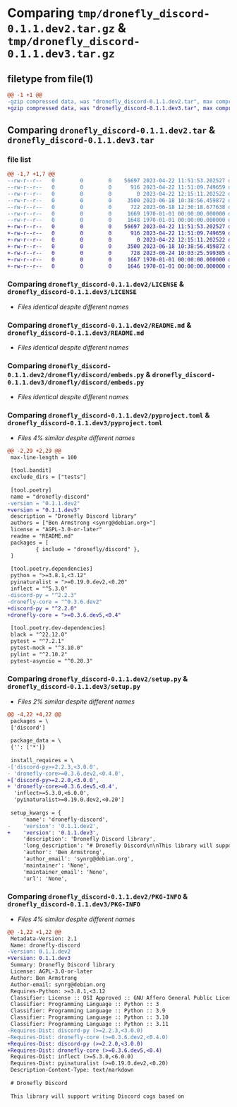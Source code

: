 # Comparing `tmp/dronefly_discord-0.1.1.dev2.tar.gz` & `tmp/dronefly_discord-0.1.1.dev3.tar.gz`

## filetype from file(1)

```diff
@@ -1 +1 @@
-gzip compressed data, was "dronefly_discord-0.1.1.dev2.tar", max compression
+gzip compressed data, was "dronefly_discord-0.1.1.dev3.tar", max compression
```

## Comparing `dronefly_discord-0.1.1.dev2.tar` & `dronefly_discord-0.1.1.dev3.tar`

### file list

```diff
@@ -1,7 +1,7 @@
--rw-r--r--   0        0        0    56697 2023-04-22 11:51:53.202527 dronefly_discord-0.1.1.dev2/LICENSE
--rw-r--r--   0        0        0      916 2023-04-22 11:51:09.749659 dronefly_discord-0.1.1.dev2/README.md
--rw-r--r--   0        0        0        0 2023-04-22 12:15:11.202522 dronefly_discord-0.1.1.dev2/dronefly/discord/__init__.py
--rw-r--r--   0        0        0     3500 2023-06-18 10:38:56.459872 dronefly_discord-0.1.1.dev2/dronefly/discord/embeds.py
--rw-r--r--   0        0        0      722 2023-06-18 12:36:18.677638 dronefly_discord-0.1.1.dev2/pyproject.toml
--rw-r--r--   0        0        0     1669 1970-01-01 00:00:00.000000 dronefly_discord-0.1.1.dev2/setup.py
--rw-r--r--   0        0        0     1648 1970-01-01 00:00:00.000000 dronefly_discord-0.1.1.dev2/PKG-INFO
+-rw-r--r--   0        0        0    56697 2023-04-22 11:51:53.202527 dronefly_discord-0.1.1.dev3/LICENSE
+-rw-r--r--   0        0        0      916 2023-04-22 11:51:09.749659 dronefly_discord-0.1.1.dev3/README.md
+-rw-r--r--   0        0        0        0 2023-04-22 12:15:11.202522 dronefly_discord-0.1.1.dev3/dronefly/discord/__init__.py
+-rw-r--r--   0        0        0     3500 2023-06-18 10:38:56.459872 dronefly_discord-0.1.1.dev3/dronefly/discord/embeds.py
+-rw-r--r--   0        0        0      728 2023-06-24 10:03:25.599385 dronefly_discord-0.1.1.dev3/pyproject.toml
+-rw-r--r--   0        0        0     1667 1970-01-01 00:00:00.000000 dronefly_discord-0.1.1.dev3/setup.py
+-rw-r--r--   0        0        0     1646 1970-01-01 00:00:00.000000 dronefly_discord-0.1.1.dev3/PKG-INFO
```

### Comparing `dronefly_discord-0.1.1.dev2/LICENSE` & `dronefly_discord-0.1.1.dev3/LICENSE`

 * *Files identical despite different names*

### Comparing `dronefly_discord-0.1.1.dev2/README.md` & `dronefly_discord-0.1.1.dev3/README.md`

 * *Files identical despite different names*

### Comparing `dronefly_discord-0.1.1.dev2/dronefly/discord/embeds.py` & `dronefly_discord-0.1.1.dev3/dronefly/discord/embeds.py`

 * *Files identical despite different names*

### Comparing `dronefly_discord-0.1.1.dev2/pyproject.toml` & `dronefly_discord-0.1.1.dev3/pyproject.toml`

 * *Files 4% similar despite different names*

```diff
@@ -2,29 +2,29 @@
 max-line-length = 100
 
 [tool.bandit]
 exclude_dirs = ["tests"]
 
 [tool.poetry]
 name = "dronefly-discord"
-version = "0.1.1.dev2"
+version = "0.1.1.dev3"
 description = "Dronefly Discord library"
 authors = ["Ben Armstrong <synrg@debian.org>"]
 license = "AGPL-3.0-or-later"
 readme = "README.md"
 packages = [
         { include = "dronefly/discord" },
 ]
 
 [tool.poetry.dependencies]
 python = ">=3.8.1,<3.12"
 pyinaturalist = ">=0.19.0.dev2,<0.20"
 inflect = "^5.3.0"
-discord-py = "^2.2.3"
-dronefly-core = "^0.3.6.dev2"
+discord-py = "^2.2.0"
+dronefly-core = ">=0.3.6.dev5,<0.4"
 
 [tool.poetry.dev-dependencies]
 black = "^22.12.0"
 pytest = "^7.2.1"
 pytest-mock = "^3.10.0"
 pylint = "^2.10.2"
 pytest-asyncio = "^0.20.3"
```

### Comparing `dronefly_discord-0.1.1.dev2/setup.py` & `dronefly_discord-0.1.1.dev3/setup.py`

 * *Files 2% similar despite different names*

```diff
@@ -4,22 +4,22 @@
 packages = \
 ['discord']
 
 package_data = \
 {'': ['*']}
 
 install_requires = \
-['discord-py>=2.2.3,<3.0.0',
- 'dronefly-core>=0.3.6.dev2,<0.4.0',
+['discord-py>=2.2.0,<3.0.0',
+ 'dronefly-core>=0.3.6.dev5,<0.4',
  'inflect>=5.3.0,<6.0.0',
  'pyinaturalist>=0.19.0.dev2,<0.20']
 
 setup_kwargs = {
     'name': 'dronefly-discord',
-    'version': '0.1.1.dev2',
+    'version': '0.1.1.dev3',
     'description': 'Dronefly Discord library',
     'long_description': "# Dronefly Discord\n\nThis library will support writing Discord cogs based on\n[dronefly-core](https://github.com/dronefly-garden/dronefly-core). It is\nderived from the Discord-specific code extracted from the original\n[Dronefly](https://dronefly.readthedocs.io) bot codebase. We aim to keep\nthe library general enough to work with any bot based on\n[discord.py](https://discordpy.readthedocs.io), as well as on bots using\nthe [Red-DiscordBot](https://docs.discord.red) framework.\n\n# Related packages\n\n## Dronefly core\n\nThe [dronefly-core](https://github.com/dronefly-garden/dronefly-core)\npackage is an incomplete rewrite of [Dronefly](https://dronefly.readthedocs.io/)\nDiscord bot's core components.\n\n## Dronefly Discord bot\n\nDronefly Discord bot brings [iNaturalist](https://www.inaturalist.org) taxa,\nobservations, and other data from the site into conversations on the\n[Discord](https://discord.com) chat platform.\n",
     'author': 'Ben Armstrong',
     'author_email': 'synrg@debian.org',
     'maintainer': 'None',
     'maintainer_email': 'None',
     'url': 'None',
```

### Comparing `dronefly_discord-0.1.1.dev2/PKG-INFO` & `dronefly_discord-0.1.1.dev3/PKG-INFO`

 * *Files 4% similar despite different names*

```diff
@@ -1,22 +1,22 @@
 Metadata-Version: 2.1
 Name: dronefly-discord
-Version: 0.1.1.dev2
+Version: 0.1.1.dev3
 Summary: Dronefly Discord library
 License: AGPL-3.0-or-later
 Author: Ben Armstrong
 Author-email: synrg@debian.org
 Requires-Python: >=3.8.1,<3.12
 Classifier: License :: OSI Approved :: GNU Affero General Public License v3 or later (AGPLv3+)
 Classifier: Programming Language :: Python :: 3
 Classifier: Programming Language :: Python :: 3.9
 Classifier: Programming Language :: Python :: 3.10
 Classifier: Programming Language :: Python :: 3.11
-Requires-Dist: discord-py (>=2.2.3,<3.0.0)
-Requires-Dist: dronefly-core (>=0.3.6.dev2,<0.4.0)
+Requires-Dist: discord-py (>=2.2.0,<3.0.0)
+Requires-Dist: dronefly-core (>=0.3.6.dev5,<0.4)
 Requires-Dist: inflect (>=5.3.0,<6.0.0)
 Requires-Dist: pyinaturalist (>=0.19.0.dev2,<0.20)
 Description-Content-Type: text/markdown
 
 # Dronefly Discord
 
 This library will support writing Discord cogs based on
```

